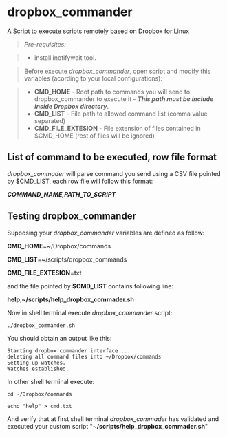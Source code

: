 # dropbox_commander 
A Script to execute scripts remotely based on Dropbox for Linux
> *Pre-requisites:*

> - install inotifywait tool.

> Before execute *dropbox_commander*, open script and modify this variables (acording to your local configurations):

> - **CMD_HOME** - Root path to commands you will send to dropbox_commander to execute it - ***This path must be include inside Dropbox directory***.
> - **CMD_LIST** - File path to allowed command list (comma value separated)
> - **CMD_FILE_EXTESION** - File extension of files contained in $CMD_HOME (rest of files will be ignored)

## List of command to be executed, row file format 

*dropbox_commader* will parse command you send using a CSV file pointed by $CMD_LIST, each row file will follow this format:

***COMMAND_NAME,PATH_TO_SCRIPT***

## Testing dropbox_commander

Supposing your *dropbox_commander* variables are defined as follow:

**CMD_HOME**=~/Dropbox/commands

**CMD_LIST**=~/scripts/dropbox_commands

**CMD_FILE_EXTESION**=txt


and the file pointed by **$CMD_LIST** contains following line:

**help**,**~/scripts/help_dropbox_commader.sh**

Now in shell terminal execute *dropbox_commander* script:
```
./dropbox_commander.sh
```
You should obtain an output like this:
```
Starting dropbox commander interface ...
deleting all command files into ~/Dropbox/commands
Setting up watches.
Watches established.
```
In other shell terminal execute:
```
cd ~/Dropbox/commands
```
```
echo "help" > cmd.txt
```
And verify that at first shell terminal *dropbox_commader* has validated and executed your custom script "**~/scripts/help_dropbox_commader.sh**"
